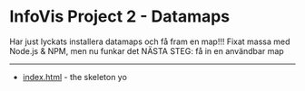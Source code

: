 InfoVis Project 2 - Datamaps
=================================================

Har just lyckats installera datamaps och få fram en map!!!
Fixat massa med Node.js & NPM, men nu funkar det
NÄSTA STEG: få in en användbar map

-----

* [index.html](https://github.com/lindbergerik/infoVis_project_1/blob/master/index.html) - the skeleton yo